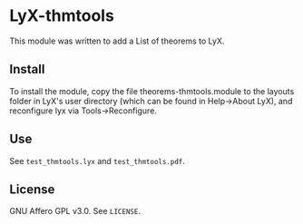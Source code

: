 # LyX-thmtools

This module was written to add a List of theorems to LyX.

## Install

To install the module, copy the file theorems-thmtools.module to the layouts folder in LyX's user directory (which can be found in Help->About LyX), and reconfigure lyx via Tools->Reconfigure. 

## Use

See `test_thmtools.lyx` and `test_thmtools.pdf`.

## License

GNU Affero GPL v3.0. See `LICENSE`.
